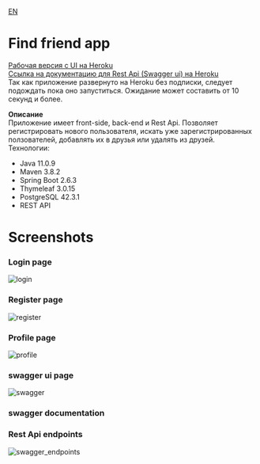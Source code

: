 [EN](https://github.com/kostyaFrom/friendApp/blob/master/README.en.md)    
# Find friend app    

[Рабочая версия с UI на Heroku](https://clients-friends-app.herokuapp.com/)   
[Ссылка на документацию для Rest Api (Swagger ui) на Heroku](https://clients-friends-app.herokuapp.com/swagger-ui/)   
Так как приложение развернуто на Heroku без подписки, следует подождать пока оно запуститься.
Ожидание может составить от 10 секунд и более.

**Описание**  
Приложение имеет front-side, back-end и Rest Api. Позволяет регистрировать нового пользователя, искать уже зарегистрированных ползователей, добавлять их в друзья или удалять из друзей.    
Технологии:    
+ Java 11.0.9
+ Maven 3.8.2
+ Spring Boot 2.6.3
+ Thymeleaf 3.0.15
+ PostgreSQL 42.3.1
+ REST API

# Screenshots

### Login page
![login](https://user-images.githubusercontent.com/42876203/153273270-fa9cc245-31f4-444c-a172-cd05e8795004.jpg)

### Register page
![register](https://user-images.githubusercontent.com/42876203/153273577-afda30ab-0bb3-4ac9-b60e-5f318907f25c.jpg)

### Profile page
![profile](https://user-images.githubusercontent.com/42876203/153392670-2d92227a-366a-4055-88fa-9b56282ffce3.png)

### swagger ui page
![swagger](https://user-images.githubusercontent.com/42876203/154678126-36680c37-5c10-49a6-b518-674d3e4c43c2.png)

### swagger documentation 
### Rest Api endpoints   
![swagger_endpoints](https://user-images.githubusercontent.com/42876203/155193534-18c69c6a-5773-4c6a-80cc-89f5834ec2a5.jpg)

